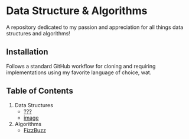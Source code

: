# Data Structure & Algorithms
A repository dedicated to my passion and appreciation for all things data structures and algorithms!

## Installation
Follows a standard GitHub workflow for cloning and requiring implementations using my favorite language of choice, wat.

<!-- This is some fancy code block for cloning my repo and making all the installs happen -->

## Table of Contents
1. Data Structures
    - [???](./data_structures/list)
    - [image](./data-structures-and-algorithms/assets/shift-array.jpg)
2. Algorithms
    - [FizzBuzz](./challenges/fizzbuzz)



